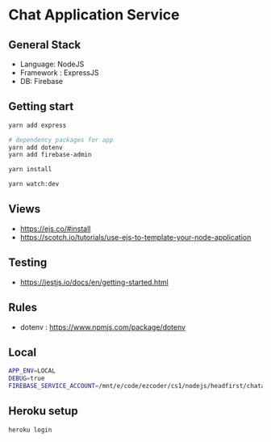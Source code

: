 # Chat Application Service

## General Stack

- Language: NodeJS
- Framework : ExpressJS
- DB: Firebase

## Getting start

```bash
yarn add express

# dependency packages for app
yarn add dotenv
yarn add firebase-admin

yarn install

yarn watch:dev
```

## Views

- https://ejs.co/#install
- https://scotch.io/tutorials/use-ejs-to-template-your-node-application

## Testing

- https://jestjs.io/docs/en/getting-started.html

## Rules

- dotenv : https://www.npmjs.com/package/dotenv

## Local

```bash
APP_ENV=LOCAL
DEBUG=true
FIREBASE_SERVICE_ACCOUNT=/mnt/e/code/ezcoder/cs1/nodejs/headfirst/chatapp/api/firebaseServiceAccountKey.json
```

## Heroku setup

```bash
heroku login
```